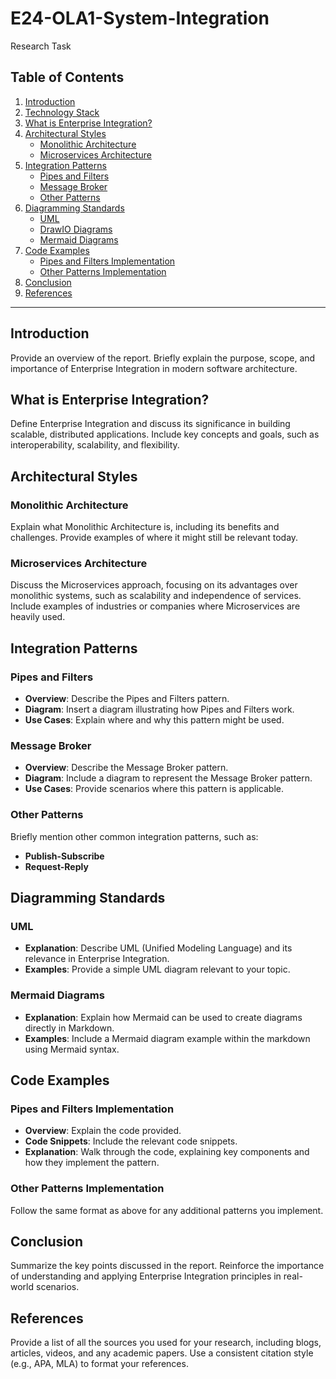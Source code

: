 # E24-OLA1-System-Integration
Research Task

## Table of Contents
1. [Introduction](#introduction)
2. [Technology Stack](#technology-stack)
3. [What is Enterprise Integration?](#what-is-enterprise-integration)
4. [Architectural Styles](#architectural-styles)
    - [Monolithic Architecture](#monolithic-architecture)
    - [Microservices Architecture](#microservices-architecture)
5. [Integration Patterns](#integration-patterns)
    - [Pipes and Filters](#pipes-and-filters)
    - [Message Broker](#message-broker)
    - [Other Patterns](#other-patterns)
6. [Diagramming Standards](#diagramming-standards)
    - [UML](#uml)
    - [DrawIO Diagrams](#DrawIO-diagrams)
    - [Mermaid Diagrams](#Mermaid-diagrams)
7. [Code Examples](#code-examples)
    - [Pipes and Filters Implementation](#pipes-and-filters-implementation)
    - [Other Patterns Implementation](#other-patterns-implementation)
8. [Conclusion](#conclusion)
9. [References](#references)

---

## Introduction
Provide an overview of the report. Briefly explain the purpose, scope, and importance of Enterprise Integration in modern software architecture. 

## What is Enterprise Integration?
Define Enterprise Integration and discuss its significance in building scalable, distributed applications. Include key concepts and goals, such as interoperability, scalability, and flexibility.

## Architectural Styles
### Monolithic Architecture
Explain what Monolithic Architecture is, including its benefits and challenges. Provide examples of where it might still be relevant today.

### Microservices Architecture
Discuss the Microservices approach, focusing on its advantages over monolithic systems, such as scalability and independence of services. Include examples of industries or companies where Microservices are heavily used.

## Integration Patterns
### Pipes and Filters
- **Overview**: Describe the Pipes and Filters pattern. 
- **Diagram**: Insert a diagram illustrating how Pipes and Filters work.
- **Use Cases**: Explain where and why this pattern might be used.
  
### Message Broker
- **Overview**: Describe the Message Broker pattern.
- **Diagram**: Include a diagram to represent the Message Broker pattern.
- **Use Cases**: Provide scenarios where this pattern is applicable.

### Other Patterns
Briefly mention other common integration patterns, such as:
- **Publish-Subscribe**
- **Request-Reply**

## Diagramming Standards
### UML
- **Explanation**: Describe UML (Unified Modeling Language) and its relevance in Enterprise Integration.
- **Examples**: Provide a simple UML diagram relevant to your topic.

### Mermaid Diagrams
- **Explanation**: Explain how Mermaid can be used to create diagrams directly in Markdown.
- **Examples**: Include a Mermaid diagram example within the markdown using Mermaid syntax.

## Code Examples
### Pipes and Filters Implementation
- **Overview**: Explain the code provided.
- **Code Snippets**: Include the relevant code snippets.
- **Explanation**: Walk through the code, explaining key components and how they implement the pattern.

### Other Patterns Implementation
Follow the same format as above for any additional patterns you implement.

## Conclusion
Summarize the key points discussed in the report. Reinforce the importance of understanding and applying Enterprise Integration principles in real-world scenarios.

## References
Provide a list of all the sources you used for your research, including blogs, articles, videos, and any academic papers. Use a consistent citation style (e.g., APA, MLA) to format your references.

